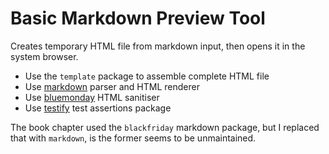 
# Basic Markdown Preview Tool

Creates temporary HTML file from markdown input, then opens it in the 
system browser.

* Use the `template` package to assemble complete HTML file
* Use [markdown](https://github.com/gomarkdown/markdown) parser and HTML renderer
* Use [bluemonday](https://github.com/microcosm-cc/bluemonday) HTML sanitiser
* Use [testify](https://github.com/stretchr/testify) test assertions package

The book chapter used the `blackfriday` markdown package, but I replaced that 
with `markdown`, is the former seems to be unmaintained.
